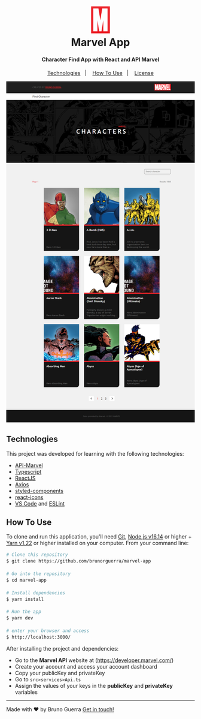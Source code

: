 <h1 align="center">
    <img alt="Marvel App" src="./public/favicon.svg" width="50px"/>
    <br>
    Marvel App
</h1>

<h4 align="center">
  Character Find App with React and API Marvel
</h4>

<p align="center">
  <a href="#technologies">Technologies</a>&nbsp;&nbsp;&nbsp;|&nbsp;&nbsp;&nbsp;
  <a href="#information_source-how-to-use">How To Use</a>&nbsp;&nbsp;&nbsp;|&nbsp;&nbsp;&nbsp;
  <a href="">License</a>
</p>

<p align="center">
  <img alt="Demo" src="./application.png">
</p>

## Technologies

This project was developed for learning with the following technologies:

-   [API-Marvel](https://developer.marvel.com/)
-   [Typescript](https://www.typescriptlang.org/)
-   [ReactJS](https://reactjs.org/)
-   [Axios](https://github.com/axios/axios)
-   [styled-components](https://www.styled-components.com/)
-   [react-icons](https://react-icons.github.io/react-icons)
-   [VS Code][vc] and [ESLint][vceslint]

## How To Use

To clone and run this application, you'll need [Git](https://git-scm.com), [Node.js v16.14][nodejs] or higher + [Yarn v1.22][yarn] or higher installed on your computer. From your command line:

```bash
# Clone this repository
$ git clone https://github.com/brunorguerra/marvel-app

# Go into the repository
$ cd marvel-app

# Install dependencies
$ yarn install

# Run the app
$ yarn dev

# enter your browser and access
$ http://localhost:3000/
```

After installing the project and dependencies:

-   Go to the **Marvel API** website at (https://developer.marvel.com/)
-   Create your account and access your account dashboard
-   Copy your publicKey and privateKey
-   Go to `src>services>Api.ts`
-   Assign the values of your keys in the **publicKey** and **privateKey** variables

<!-- ## License

This project is under the MIT license. See the [LICENSE]() for more information. -->

---

Made with ♥ by Bruno Guerra [Get in touch!](https://www.linkedin.com/in/brunorguerra/)

[nodejs]: https://nodejs.org/
[yarn]: https://yarnpkg.com/
[vc]: https://code.visualstudio.com/
[vceslint]: https://marketplace.visualstudio.com/items?itemName=dbaeumer.vscode-eslint
